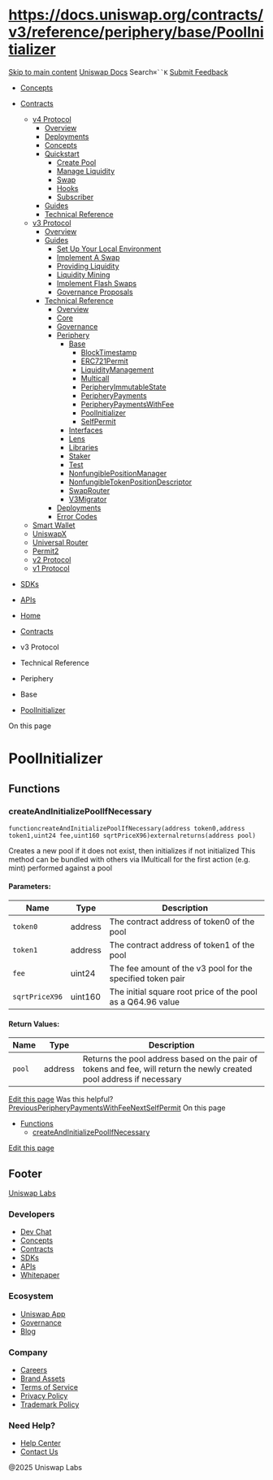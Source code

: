 # https://docs.uniswap.org/contracts/v3/reference/periphery/base/PoolInitializer

[Skip to main content](https://docs.uniswap.org/contracts/v3/reference/periphery/base/PoolInitializer#__docusaurus_skipToContent_fallback)
[Uniswap Docs](https://docs.uniswap.org/)
Search`⌘``K`
[Submit Feedback](https://docs.google.com/forms/d/e/1FAIpQLSdjSkZam8KiatL9XACRVxCHjDJjaPGbls77PCXDKFn4JwykXg/viewform)
  * [Concepts](https://docs.uniswap.org/concepts/overview)
  * [Contracts](https://docs.uniswap.org/contracts/v4/overview)
    * [v4 Protocol](https://docs.uniswap.org/contracts/v3/reference/periphery/base/PoolInitializer)
      * [Overview](https://docs.uniswap.org/contracts/v4/overview)
      * [Deployments](https://docs.uniswap.org/contracts/v4/deployments)
      * [Concepts](https://docs.uniswap.org/contracts/v3/reference/periphery/base/PoolInitializer)
      * [Quickstart](https://docs.uniswap.org/contracts/v3/reference/periphery/base/PoolInitializer)
        * [Create Pool](https://docs.uniswap.org/contracts/v4/quickstart/create-pool)
        * [Manage Liquidity](https://docs.uniswap.org/contracts/v3/reference/periphery/base/PoolInitializer)
        * [Swap](https://docs.uniswap.org/contracts/v4/quickstart/swap)
        * [Hooks](https://docs.uniswap.org/contracts/v3/reference/periphery/base/PoolInitializer)
        * [Subscriber](https://docs.uniswap.org/contracts/v4/quickstart/subscriber)
      * [Guides](https://docs.uniswap.org/contracts/v3/reference/periphery/base/PoolInitializer)
      * [Technical Reference](https://docs.uniswap.org/contracts/v3/reference/periphery/base/PoolInitializer)
    * [v3 Protocol](https://docs.uniswap.org/contracts/v3/reference/periphery/base/PoolInitializer)
      * [Overview](https://docs.uniswap.org/contracts/v3/overview)
      * [Guides](https://docs.uniswap.org/contracts/v3/reference/periphery/base/PoolInitializer)
        * [Set Up Your Local Environment](https://docs.uniswap.org/contracts/v3/guides/local-environment)
        * [Implement A Swap](https://docs.uniswap.org/contracts/v3/reference/periphery/base/PoolInitializer)
        * [Providing Liquidity](https://docs.uniswap.org/contracts/v3/reference/periphery/base/PoolInitializer)
        * [Liquidity Mining](https://docs.uniswap.org/contracts/v3/reference/periphery/base/PoolInitializer)
        * [Implement Flash Swaps](https://docs.uniswap.org/contracts/v3/reference/periphery/base/PoolInitializer)
        * [Governance Proposals](https://docs.uniswap.org/contracts/v3/reference/periphery/base/PoolInitializer)
      * [Technical Reference](https://docs.uniswap.org/contracts/v3/reference/periphery/base/PoolInitializer)
        * [Overview](https://docs.uniswap.org/contracts/v3/reference/overview)
        * [Core](https://docs.uniswap.org/contracts/v3/reference/periphery/base/PoolInitializer)
        * [Governance](https://docs.uniswap.org/contracts/v3/reference/periphery/base/PoolInitializer)
        * [Periphery](https://docs.uniswap.org/contracts/v3/reference/periphery/base/PoolInitializer)
          * [Base](https://docs.uniswap.org/contracts/v3/reference/periphery/base/PoolInitializer)
            * [BlockTimestamp](https://docs.uniswap.org/contracts/v3/reference/periphery/base/BlockTimestamp)
            * [ERC721Permit](https://docs.uniswap.org/contracts/v3/reference/periphery/base/ERC721Permit)
            * [LiquidityManagement](https://docs.uniswap.org/contracts/v3/reference/periphery/base/LiquidityManagement)
            * [Multicall](https://docs.uniswap.org/contracts/v3/reference/periphery/base/Multicall)
            * [PeripheryImmutableState](https://docs.uniswap.org/contracts/v3/reference/periphery/base/PeripheryImmutableState)
            * [PeripheryPayments](https://docs.uniswap.org/contracts/v3/reference/periphery/base/PeripheryPayments)
            * [PeripheryPaymentsWithFee](https://docs.uniswap.org/contracts/v3/reference/periphery/base/PeripheryPaymentsWithFee)
            * [PoolInitializer](https://docs.uniswap.org/contracts/v3/reference/periphery/base/PoolInitializer)
            * [SelfPermit](https://docs.uniswap.org/contracts/v3/reference/periphery/base/SelfPermit)
          * [Interfaces](https://docs.uniswap.org/contracts/v3/reference/periphery/base/PoolInitializer)
          * [Lens](https://docs.uniswap.org/contracts/v3/reference/periphery/base/PoolInitializer)
          * [Libraries](https://docs.uniswap.org/contracts/v3/reference/periphery/base/PoolInitializer)
          * [Staker](https://docs.uniswap.org/contracts/v3/reference/periphery/base/PoolInitializer)
          * [Test](https://docs.uniswap.org/contracts/v3/reference/periphery/base/PoolInitializer)
          * [NonfungiblePositionManager](https://docs.uniswap.org/contracts/v3/reference/periphery/NonfungiblePositionManager)
          * [NonfungibleTokenPositionDescriptor](https://docs.uniswap.org/contracts/v3/reference/periphery/NonfungibleTokenPositionDescriptor)
          * [SwapRouter](https://docs.uniswap.org/contracts/v3/reference/periphery/SwapRouter)
          * [V3Migrator](https://docs.uniswap.org/contracts/v3/reference/periphery/V3Migrator)
        * [Deployments](https://docs.uniswap.org/contracts/v3/reference/deployments/)
        * [Error Codes](https://docs.uniswap.org/contracts/v3/reference/error-codes)
    * [Smart Wallet](https://docs.uniswap.org/contracts/v3/reference/periphery/base/PoolInitializer)
    * [UniswapX](https://docs.uniswap.org/contracts/v3/reference/periphery/base/PoolInitializer)
    * [Universal Router](https://docs.uniswap.org/contracts/v3/reference/periphery/base/PoolInitializer)
    * [Permit2](https://docs.uniswap.org/contracts/v3/reference/periphery/base/PoolInitializer)
    * [v2 Protocol](https://docs.uniswap.org/contracts/v3/reference/periphery/base/PoolInitializer)
    * [v1 Protocol](https://docs.uniswap.org/contracts/v3/reference/periphery/base/PoolInitializer)
  * [SDKs](https://docs.uniswap.org/sdk/v4/overview)
  * [APIs](https://docs.uniswap.org/api/subgraph/overview)


  * [Home](https://docs.uniswap.org/)
  * [Contracts](https://docs.uniswap.org/contracts/v4/overview)
  * v3 Protocol
  * Technical Reference
  * Periphery
  * Base
  * [PoolInitializer](https://docs.uniswap.org/contracts/v3/reference/periphery/base/PoolInitializer)


On this page
# PoolInitializer
## Functions[​](https://docs.uniswap.org/contracts/v3/reference/periphery/base/PoolInitializer#functions "Direct link to Functions")
### createAndInitializePoolIfNecessary[​](https://docs.uniswap.org/contracts/v3/reference/periphery/base/PoolInitializer#createandinitializepoolifnecessary "Direct link to createAndInitializePoolIfNecessary")
```
functioncreateAndInitializePoolIfNecessary(address token0,address token1,uint24 fee,uint160 sqrtPriceX96)externalreturns(address pool)
```

Creates a new pool if it does not exist, then initializes if not initialized
This method can be bundled with others via IMulticall for the first action (e.g. mint) performed against a pool
#### Parameters:[​](https://docs.uniswap.org/contracts/v3/reference/periphery/base/PoolInitializer#parameters "Direct link to Parameters:")
Name| Type| Description  
---|---|---  
`token0`| address| The contract address of token0 of the pool  
`token1`| address| The contract address of token1 of the pool  
`fee`| uint24| The fee amount of the v3 pool for the specified token pair  
`sqrtPriceX96`| uint160| The initial square root price of the pool as a Q64.96 value  
#### Return Values:[​](https://docs.uniswap.org/contracts/v3/reference/periphery/base/PoolInitializer#return-values "Direct link to Return Values:")
Name| Type| Description  
---|---|---  
`pool`| address| Returns the pool address based on the pair of tokens and fee, will return the newly created pool address if necessary  
[Edit this page](https://github.com/uniswap/uniswap-docs/tree/main/docs/contracts/v3/reference/periphery/base/PoolInitializer.md)
Was this helpful?
[PreviousPeripheryPaymentsWithFee](https://docs.uniswap.org/contracts/v3/reference/periphery/base/PeripheryPaymentsWithFee)[NextSelfPermit](https://docs.uniswap.org/contracts/v3/reference/periphery/base/SelfPermit)
On this page
  * [Functions](https://docs.uniswap.org/contracts/v3/reference/periphery/base/PoolInitializer#functions)
    * [createAndInitializePoolIfNecessary](https://docs.uniswap.org/contracts/v3/reference/periphery/base/PoolInitializer#createandinitializepoolifnecessary)


[Edit this page](https://github.com/uniswap/uniswap-docs/tree/main/docs/contracts/v3/reference/periphery/base/PoolInitializer.md)
## Footer
[Uniswap Labs](https://docs.uniswap.org/)
### Developers
  * [Dev Chat](https://discord.com/invite/uniswap)
  * [Concepts](https://docs.uniswap.org/concepts/overview)
  * [Contracts](https://docs.uniswap.org/contracts/v4/overview)
  * [SDKs](https://docs.uniswap.org/sdk/v4/overview)
  * [APIs](https://docs.uniswap.org/api/subgraph/overview)
  * [Whitepaper](https://app.uniswap.org/whitepaper-v4.pdf)


### Ecosystem
  * [Uniswap App](https://app.uniswap.org/)
  * [Governance](https://www.uniswapfoundation.org/governance)
  * [Blog](https://blog.uniswap.org/)


### Company
  * [Careers](https://boards.greenhouse.io/uniswaplabs)
  * [Brand Assets](https://github.com/Uniswap/brand-assets/raw/main/Uniswap%20Brand%20Assets.zip)
  * [Terms of Service](https://support.uniswap.org/hc/en-us/articles/30935100859661-Uniswap-Labs-Terms-of-Service)
  * [Privacy Policy](https://support.uniswap.org/hc/en-us/articles/30934457771405-Uniswap-Labs-Privacy-Policy)
  * [Trademark Policy](https://support.uniswap.org/hc/en-us/articles/30934762216973-Uniswap-Labs-Trademark-Guidelines)


### Need Help?
  * [Help Center](https://support.uniswap.org/)
  * [Contact Us](https://support.uniswap.org/hc/en-us/requests/new)


@2025 Uniswap Labs
[](https://github.com/uniswap/uniswap-docs)[](https://twitter.com/Uniswap)[](https://discord.com/invite/uniswap)
